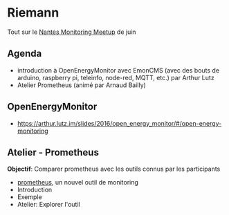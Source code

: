 # Riemann

Tout sur le [Nantes Monitoring Meetup](http://www.meetup.com/fr/Nantes-Monitoring/) de juin

## Agenda

* introduction à OpenEnergyMonitor avec EmonCMS (avec des  bouts de arduino, raspberry pi, teleinfo, node-red, MQTT, etc.) par Arthur Lutz
* Atelier Prometheus (animé par Arnaud Bailly)

## OpenEnergyMonitor

* https://arthur.lutz.im/slides/2016/open_energy_monitor/#/open-energy-monitoring

## Atelier - Prometheus

**Objectif**: Comparer prometheus avec les outils connus par les participants

* [prometheus](http://prometheus.io), un nouvel outil de monitoring
* Introduction
* Exemple
* Atelier: Explorer l'outil
